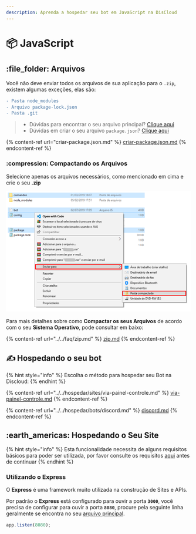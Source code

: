 ```yaml
---
description: Aprenda a hospedar seu bot em JavaScript na DisCloud
---
```


# 📦 JavaScript

## :file\_folder: Arquivos

Você não deve enviar todos os arquivos de sua aplicação para o `.zip`, existem algumas exceções, elas são:

```diff
- Pasta node_modules
- Arquivo package-lock.json
- Pasta .git
```

> * Dúvidas para encontrar o seu arquivo principal? [Clique aqui](../../faq/arquivo-principal.md#arquivos-principais-gerais)
> * Dúvidas em criar o seu  arquivo `package.json`? [Clique aqui](criar-package.json.md)

{% content-ref url="criar-package.json.md" %}
[criar-package.json.md](criar-package.json.md)
{% endcontent-ref %}

### :compression: Compactando os Arquivos

Selecione apenas os arquivos necessários, como mencionado em cima e crie o seu **.zip**

![](<../../../.gitbook/assets/image (27).png>)

Para mais detalhes sobre como **Compactar os seus Arquivos** de acordo com o seu **Sistema Operativo**, pode consultar em baixo:

{% content-ref url="../../faq/zip.md" %}
[zip.md](../../faq/zip.md)
{% endcontent-ref %}

## ✍ Hospedando o seu bot

{% hint style="info" %}
Escolha o método para hospedar seu Bot na Discloud:
{% endhint %}

{% content-ref url="../../hospedar/sites/via-painel-controle.md" %}
[via-painel-controle.md](../../hospedar/sites/via-painel-controle.md)
{% endcontent-ref %}

{% content-ref url="../../hospedar/bots/discord.md" %}
[discord.md](../../hospedar/bots/discord.md)
{% endcontent-ref %}

## :earth\_americas: Hospedando o Seu Site

{% hint style="info" %}
Esta funcionalidade necessita de alguns requisitos básicos para poder ser utilizada, por favor consulte os requisitos [aqui](../../hospedar/sites/#requisitos) antes de continuar
{% endhint %}

### Utilizando o Express

O **Express** é uma framework muito utilizada na construção de Sites e APIs.

Por padrão o **Express** está configurado para ouvir a porta **`3000`**, você precisa de configurar para ouvir a porta **`8080`**, procure pela seguinte linha geralmente se encontra no seu [arquivo principal](../../faq/arquivo-principal.md).

```javascript
app.listen(8080);
```

